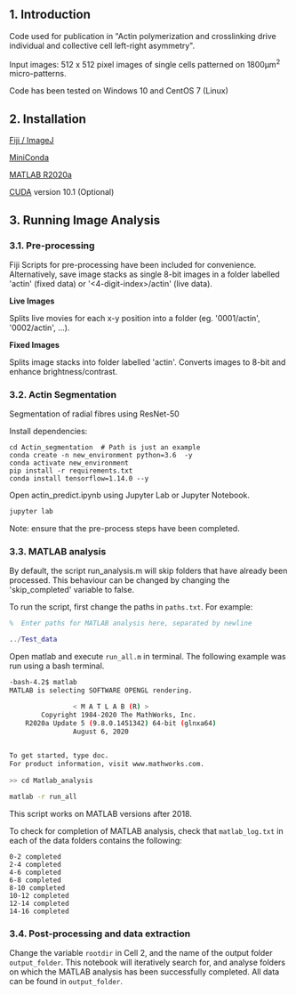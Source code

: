 ## 1. Introduction
Code used for publication in "Actin polymerization and crosslinking drive individual and collective cell left-right asymmetry". 

Input images: 512 x 512 pixel images of single cells patterned on 1800µm<sup>2</sup> micro-patterns. 

Code has been tested on Windows 10 and CentOS 7 (Linux)

## 2. Installation
[Fiji / ImageJ](https://imagej.net/Fiji/Downloads)

[MiniConda](https://docs.conda.io/projects/conda/en/latest/user-guide/install/)

[MATLAB R2020a](https://www.mathworks.com/products/new_products/release2020a.html)

[CUDA](https://developer.nvidia.com/cuda-10.1-download-archive-base/) version 10.1 (Optional)


## 3. Running Image Analysis
### 3.1. Pre-processing
Fiji Scripts for pre-processing have been included for convenience. Alternatively, save image stacks as single 8-bit images in a folder labelled 'actin' (fixed data) or '<4-digit-index>/actin' (live data).

**Live Images**

Splits live movies for each x-y position into a folder (eg. '0001/actin', '0002/actin', ...).

**Fixed Images**

Splits image stacks into folder labelled 'actin'. Converts images to 8-bit and enhance brightness/contrast.

###  3.2. Actin Segmentation
Segmentation of radial fibres using ResNet-50

Install dependencies:
```
cd Actin_segmentation  # Path is just an example
conda create -n new_environment python=3.6  -y
conda activate new_environment
pip install -r requirements.txt
conda install tensorflow=1.14.0 --y
```

Open actin_predict.ipynb using Jupyter Lab or Jupyter Notebook. 
```bash
jupyter lab
```
Note: ensure that the pre-process steps have been completed. 

###  3.3. MATLAB analysis
By default, the script run_analysis.m will skip folders that have already been processed. This behaviour can be changed by changing the 'skip_completed' variable to false. 

To run the script, first change the paths in ```paths.txt```. 
For example: 
```MATLAB
%  Enter paths for MATLAB analysis here, separated by newline

../Test_data
``` 
Open matlab and execute ```run_all.m``` in terminal.
The following example was run using a bash terminal. 
```bash
-bash-4.2$ matlab
MATLAB is selecting SOFTWARE OPENGL rendering.

                < M A T L A B (R) >
        Copyright 1984-2020 The MathWorks, Inc.
    R2020a Update 5 (9.8.0.1451342) 64-bit (glnxa64)
                August 6, 2020

 
To get started, type doc.
For product information, visit www.mathworks.com.
 
>> cd Matlab_analysis

matlab -r run_all
```
This script works on MATLAB versions after 2018. 

To check for completion of MATLAB analysis, check that ```matlab_log.txt``` in each of the data folders contains the following: 
```
0-2 completed
2-4 completed
4-6 completed
6-8 completed
8-10 completed
10-12 completed
12-14 completed
14-16 completed
```

###  3.4. Post-processing and data extraction
Change the variable ```rootdir``` in Cell 2, and the name of the output folder ```output_folder```. This notebook will iteratively search for, and analyse folders on which the MATLAB analysis has been successfully completed. All data can be found in ```output_folder```.